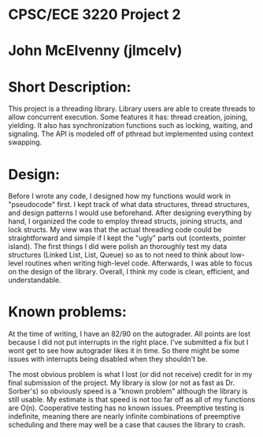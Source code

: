 # CPSC/ECE 3220 Project 2
# John McElvenny (jlmcelv)

# Short Description: 
This project is a threading library. Library users are able to create threads to allow concurrent execution. Some features it has: thread creation, joining, yielding. It also has synchronization functions such as locking, waiting, and signaling. The API is modeled off of pthread but implemented using context swapping.

# Design:
Before I wrote any code, I designed how my functions would work in "pseudocode" first. I kept track of what data structures, thread structures, and design patterns I would use beforehand. After designing everything by hand, I organized the code to employ thread structs, joining structs, and lock structs. My view was that the actual threading code could be straightforward and simple if I kept the "ugly" parts out (contexts, pointer island). The first things I did were polish an thoroughly test my data structures (Linked List, List, Queue) so as to not need to think about low-level routines when writing high-level code. Afterwards, I was able to focus on the design of the library. Overall, I think my code is clean, efficient, and understandable.

# Known problems:
At the time of writing, I have an 82/90 on the autograder. All points are lost because I did not put interrupts in the right place. I've submitted a fix but I wont get to see how autograder likes it in time. So there might be some issues with interrupts being disabled when they shouldn't be.

The most obvious problem is what I lost (or did not receive) credit for in my final submission of the project. My library is slow (or not as fast as Dr. Sorber's) so obviously speed is a "known problem" although the library is still usable. My estimate is that speed is not too far off as all of my functions are O(n). Cooperative testing has no known issues. Preemptive testing is indefinite, meaning there are nearly infinite combinations of preemptive scheduling and there may well be a case that causes the library to crash.
